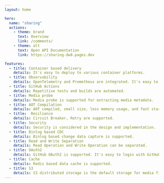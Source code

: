 ```yaml
---
layout: home

hero:
  name: "sharing"
  actions:
    - theme: brand
      text: Overview
      link: /comments/
    - theme: alt
      text: Open API Documentation
      link: https://sharing-dw8.pages.dev

features:
  - title: Container based delivery
    details: It's easy to deploy to various container platforms.
  - title: Observability
    details: OpenTelemetry and Prometheus are integrated. It's easy to monitor the system.
  - title: GitHub Actions
    details: Repetitive tests and builds are automated.
  - title: Media probe
    details: Media probe is supported for extracting media metadata.
  - title: AOT Compilation
    details: AOT compiled, small size, less memory usage, and fast startup. 
  - title:  Resilience
    details: Circuit Breaker, Retry are supported.
  - title: Security
    details: Security is considered in the design and implementation.
  - title: Binlog based CDC
    details: Binlog based change data capture is supported.
  - title: Read and Write Separation
    details: Read Operation and Write Operation can be separated.
  - title: OAuth2
    details: GitHub OAuth2 is supported. It's easy to login with GitHub account.
  - title: Cache
    details: Redis based data cache is supported.
  - title: S3
    details: S3 distributed storage is the default storage for media files.
---
```


